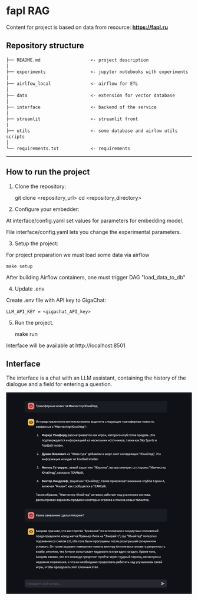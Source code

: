 # fapl RAG

Content for project is based on data from resource: **https://fapl.ru**

Repository structure
------------

    ├── README.md                   <- project description
    │
    ├── experiments                 <- jupyter notebooks with experiments
    │
    ├── airlfow_local               <- airflow for ETL
    │
    ├── data                        <- extension for vector database
    │
    ├── interface                   <- backend of the service
    │
    ├── streamlit                   <- streamlit front
    |
    ├── utils                       <- some database and airlow utils scripts
    │
    └── requirements.txt            <- requirements

--------

## How to run the project

1. Clone the repository:

    git clone <repository_url>
    cd <repository_directory>

2. Configure your embedder:

At interface/config.yaml set values for parameters for embedding model.

File interface/config.yaml lets you change the experimental parameters. 

 
3. Setup the project:

For project preparation we must load some data via airflow

    make setup

After building Airflow containers, one must trigger DAG "load_data_to_db"

4. Update .env

Create .env file with API key to GigaChat:

    LLM_API_KEY = <gigachat_API_key>

5. Run the project.

    make run

Interface will be available at http://localhost:8501

## Interface

The interface is a chat with an LLM assistant, containing the history of the dialogue and a field for entering a question.

![image](img/example.png)

